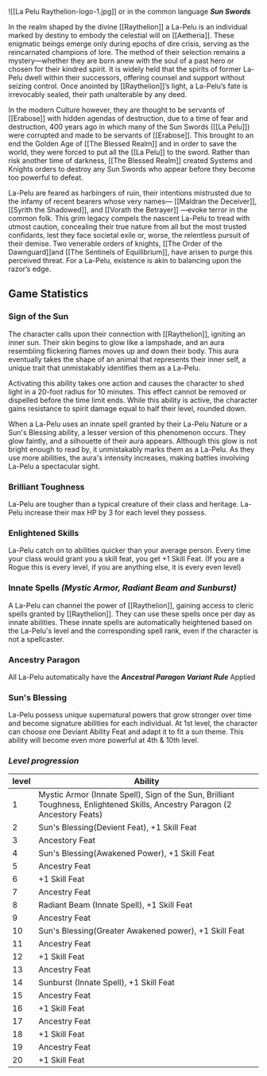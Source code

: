 ![[La Pelu Raythelion-logo-1.jpg]]
or in the common language ***Sun Swords***

In the realm shaped by the divine [[Raythelion]] a La-Pelu is an individual marked by destiny to embody the celestial will on [[Aetheria]]. These enigmatic beings emerge only during epochs of dire crisis, serving as the reincarnated champions of lore. The method of their selection remains a mystery—whether they are born anew with the soul of a past hero or chosen for their kindred spirit. It is widely held that the spirits of former La-Pelu dwell within their successors, offering counsel and support without seizing control. Once anointed by [[Raythelion]]’s light, a La-Pelu’s fate is irrevocably sealed, their path unalterable by any deed.

In the modern Culture however, they are thought to be servants of [[Erabose]] with hidden agendas of destruction, due to a time of fear and destruction, 400 years ago in which many of the Sun Swords ([[La Pelu]]) were corrupted and made to be servants of [[Erabose]]. This brought to an end the Golden Age of [[The Blessed Realm]] and in order to save the world, they were forced to put all the [[La Pelu]] to the sword. Rather than risk another time of darkness, [[The Blessed Realm]] created Systems and Knights orders to destroy any Sun Swords who appear before they become too powerful to defeat.

La-Pelu are feared as harbingers of ruin, their intentions mistrusted due to the infamy of recent bearers whose very names— [[Maldran the Deceiver]], [[Syrith the Shadowed]], and [[Vorath the Betrayer]] —evoke terror in the common folk. This grim legacy compels the nascent La-Pelu to tread with utmost caution, concealing their true nature from all but the most trusted confidants, lest they face societal exile or, worse, the relentless pursuit of their demise. Two venerable orders of knights, [[The Order of the Dawnguard]]and [[The Sentinels of Equilibrium]], have arisen to purge this perceived threat. For a La-Pelu, existence is akin to balancing upon the razor’s edge.

## Game Statistics 
### **Sign of the Sun**
The character calls upon their connection with [[Raythelion]], igniting an inner sun. Their skin begins to glow like a lampshade, and an aura resembling flickering flames moves up and down their body. This aura eventually takes the shape of an animal that represents their inner self, a unique trait that unmistakably identifies them as a La-Pelu.

Activating this ability takes one action and causes the character to shed light in a 20-foot radius for 10 minutes. This effect cannot be removed or dispelled before the time limit ends. While this ability is active, the character gains resistance to spirit damage equal to half their level, rounded down.

When a La-Pelu uses an innate spell granted by their La-Pelu Nature or a Sun's Blessing ability, a lesser version of this phenomenon occurs. They glow faintly, and a silhouette of their aura appears. Although this glow is not bright enough to read by, it unmistakably marks them as a La-Pelu. As they use more abilities, the aura's intensity increases, making battles involving La-Pelu a spectacular sight.

### **Brilliant Toughness**
La-Pelu are tougher than a typical creature of their class and heritage. La-Pelu increase their max HP by 3 for each level they possess.

### **Enlightened Skills**
La-Pelu catch on to abilities quicker than your average person. Every time your class would grant you a skill feat, you get +1 Skill Feat. (If you are a Rogue this is every level, if you are anything else, it is every even level)

### **Innate Spells** *(Mystic Armor, Radiant Beam and Sunburst)*
A La-Pelu can channel the power of [[Raythelion]], gaining access to cleric spells granted by [[Raythelion]]. They can use these spells once per day as innate abilities. These innate spells are automatically heightened based on the La-Pelu's level and the corresponding spell rank, even if the character is not a spellcaster.

### **Ancestry Paragon**
All La-Pelu automatically have the ***Ancestral Paragon Variant Rule*** Applied

### **Sun's Blessing**
La-Pelu possess unique supernatural powers that grow stronger over time and become signature abilities for each individual. At 1st level, the character can choose one Deviant Ability Feat and adapt it to fit a sun theme. This ability will become even more powerful at 4th & 10th level.

### ***Level progression***
| level | Ability |
|------|-------|
|1 | Mystic Armor (Innate Spell), Sign of the Sun, Brilliant Toughness, Enlightened Skills, Ancestry Paragon (2 Ancestory Feats)|
|2 | Sun's Blessing(Devient Feat), +1 Skill Feat|
|3 |Ancestory Feat|
|4 | Sun's Blessing(Awakened Power), +1 Skill Feat|
|5 |Ancestry Feat|
|6 |+1 Skill Feat|
|7|Ancestry Feat|
|8| Radiant Beam (Innate Spell), +1 Skill Feat| 
|9|Ancestry Feat|
|10|Sun's Blessing(Greater Awakened power), +1 Skill Feat|
|11|Ancestry Feat|
|12|+1 Skill Feat|
|13|Ancestry Feat|
|14|Sunburst (Innate Spell), +1 Skill Feat|
|15|Ancestry Feat|
|16|+1 Skill Feat|
|17|Ancestry Feat|
|18|+1 Skill Feat|
|19|Ancestry Feat|
|20|+1 Skill Feat|
